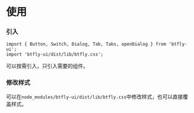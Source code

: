 # 使用
### 引入
```
import { Button, Switch, Dialog, Tab, Tabs, openDialog } from 'btfly-ui';
import 'btfly-ui/dist/lib/btfly.css';
```
可以按需引入，只引入需要的组件。
### 修改样式
可以在`node_modules/btfly-ui/dist/lib/btfly.css`中修改样式，也可以直接覆盖样式。